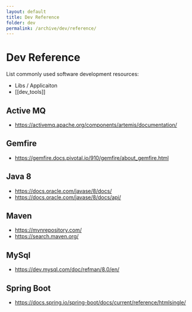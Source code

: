 ```yaml
---
layout: default
title: Dev Reference
folder: dev
permalink: /archive/dev/reference/
---
```


# Dev Reference

List commonly used software development resources:
- Libs / Applicaiton
- [[dev_tools]]

## Active MQ

- <https://activemq.apache.org/components/artemis/documentation/>

## Gemfire

- <https://gemfire.docs.pivotal.io/910/gemfire/about_gemfire.html>

## Java 8

- <https://docs.oracle.com/javase/8/docs/>
- <https://docs.oracle.com/javase/8/docs/api/>

## Maven

- <https://mvnrepository.com/>
- <https://search.maven.org/>

## MySql

- <https://dev.mysql.com/doc/refman/8.0/en/>

## Spring Boot

- <https://docs.spring.io/spring-boot/docs/current/reference/htmlsingle/>
